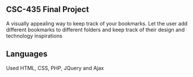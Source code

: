 ## CSC-435 Final Project

A visually appealing way to keep track of your bookmarks. Let the user add different bookmarks to different folders and keep track of their design and technology inspirations

## Languages

Used HTML, CSS, PHP, JQuery and Ajax